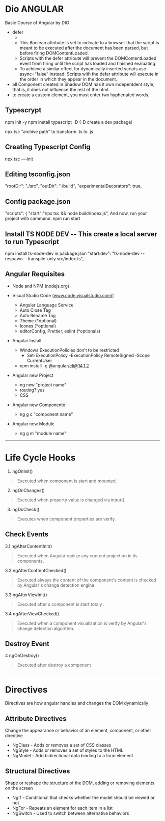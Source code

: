 # Dio ANGULAR
Basic Course of Angular by DIO

- defer
    - <code><script src="" defer></script></code> 
    - This Boolean attribute is set to indicate to a browser that the script is meant to be executed after the document has been parsed, but before firing DOMContentLoaded.
    - Scripts with the defer attribute will prevent the DOMContentLoaded event from firing until the script has loaded and finished evaluating.
    - To achieve a similar effect for dynamically inserted scripts use async="false" instead. Scripts with the defer attribute will execute in the order in which they appear in the document.
- all Component created in Shadow DOM has it own indepentdent style, that is, it does not influence the rest of the html.
- to create a custom element, you must enter two hyphenated words.

## Typescrypt
npm init -y
npm install typescript -D (-D create a dev package)

npx tsc "archive path" to transform .ts to .js

## Creating Typescript Config
npx tsc ---init

## Editing tsconfig.json
"rootDir": "./src",
"outDir": "./build",
"experimentalDecorators": true, 

## Config package.json
  "scripts": {
    "start":"npx tsc && node build/index.js",
And now, run your project with command: npm run start

## Install TS NODE DEV -- This create a local server to run Typescript
npm install ts-node-dev
in package.json
"start:dev": "ts-node-dev --respawn --transpile-only src/index.ts",

## Angular Requisites
- Node and NPM (nodejs.org)
- Visual Studio Code (www.code.visualstudio.com/)
  - Angular Language Service
  - Auto Close Tag
  - Auto Rename Tag
  - Theme (*optional)
  - Icones (*optional)
  - editorConfig, Prettier, eslint (*optionals)

- Angular Install
  - Windows ExecutionPolicies don't to be restricted
      - Set-ExecutionPolicy -ExecutionPolicy RemoteSigned -Scope CurrentUser
  - npm install -g @angular/cli@14.1.2

- Angular new Project
  - ng new "project name"
  - routing? yes
  - CSS

- Angular new Componente
  - ng g c "component name"

- Angular new Module
  - ng g m "module name"
  
---
# Life Cycle Hooks

1. ngOnInit()
> Executed when component is start and mounted. 

2. ngOnChanges()
> Executed when property value is changed via input().  

3. ngDoCheck()
> Executes when component properties are verify. 

## Check Events
3.1 ngAfterContentInit()
> Executed when Angular realize any content projection in its components.


3.2 ngAfterConttentChecked()
> Executed always the content of the component's content is checked by Angular's change detection engine.


3.3 ngAfterViewInit()
> Executed after a component is start totaly .


3.4 ngAfterViewChecked()
> Executed when a component visualization is verify by Angular's change detection algorithm.

## Destroy Event
4 ngOnDestroy()
> Executed after destroy a component

---
# Directives
Directives are how angular handles and changes the DOM dynamically

## Attribute Directives
Change the appearance or behavior of an element, component, or other directive
- NgClass - Adds or removes a set of CSS classes
- NgStyle - Adds or removes a set of styles to the HTML
- NgModel - Add bidirectional data binding to a form element

## Structural Directives
Shape or reshape the structure of the DOM, adding or removing elements on the screen
- NgIf - Conditional that checks whether the model should be viewed or not
- NgFor - Repeats an element for each item in a list
- NgSwitch - Used to switch between alternative behaviors
